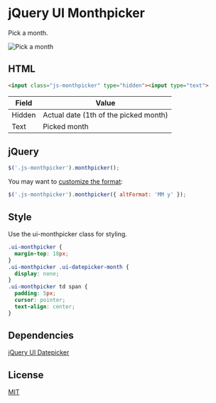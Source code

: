 # jQuery UI Monthpicker

Pick a month.

![Pick a month](https://github.com/tlemens/jquery-ui-monthpicker/blob/master/monthpicker.gif)


## HTML

```html
<input class="js-monthpicker" type="hidden"><input type="text">
```

Field | Value
--- | ---
Hidden | Actual date (1th of the picked month)
Text | Picked month

## jQuery

```js
$('.js-monthpicker').monthpicker();
```

You may want to [customize the format](http://api.jqueryui.com/datepicker/#utility-formatDate):

```js
$('.js-monthpicker').monthpicker({ altFormat: 'MM y' });
```

## Style

Use the ui-monthpicker class for styling.

```css
.ui-monthpicker {
  margin-top: 18px;
}
.ui-monthpicker .ui-datepicker-month {
  display: none;
}
.ui-monthpicker td span {
  padding: 5px;
  cursor: pointer;
  text-align: center;
}
```
## Dependencies

[jQuery UI Datepicker](https://github.com/jquery/jquery-ui)

## License

[MIT](http://clemenst.mit-license.org)
